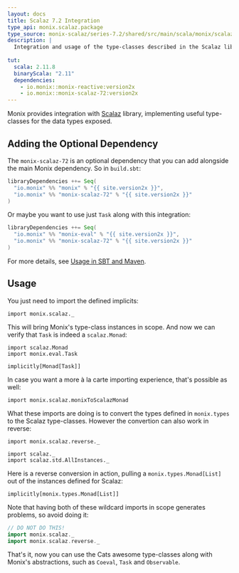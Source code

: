 ```yaml
---
layout: docs
title: Scalaz 7.2 Integration
type_api: monix.scalaz.package
type_source: monix-scalaz/series-7.2/shared/src/main/scala/monix/scalaz
description: |
  Integration and usage of the type-classes described in the Scalaz library, version 7.2.
  
tut:
  scala: 2.11.8
  binaryScala: "2.11"
  dependencies:
    - io.monix::monix-reactive:version2x
    - io.monix::monix-scalaz-72:version2x
---
```


Monix provides integration with [Scalaz](http://scalaz.org/) library,
implementing useful type-classes for the data types exposed.

## Adding the Optional Dependency

The `monix-scalaz-72` is an optional dependency that you can add alongside
the main Monix dependency. So in `build.sbt`:

```scala
libraryDependencies ++= Seq(
  "io.monix" %% "monix" % "{{ site.version2x }}",
  "io.monix" %% "monix-scalaz-72" % "{{ site.version2x }}"
)
```

Or maybe you want to use just `Task` along with this integration:

```scala
libraryDependencies ++= Seq(
  "io.monix" %% "monix-eval" % "{{ site.version2x }}",
  "io.monix" %% "monix-scalaz-72" % "{{ site.version2x }}"
)
```

For more details, see
[Usage in SBT and Maven](./usage.html#sub-project-monix-scalaz-72-optional).

## Usage

You just need to import the defined implicits:

```tut:silent
import monix.scalaz._
```

This will bring Monix's type-class instances in scope.
And now we can verify that `Task` is indeed a `scalaz.Monad`:

```tut
import scalaz.Monad
import monix.eval.Task

implicitly[Monad[Task]]
```

In case you want a more à la carte importing experience, that's
possible as well:

```tut:silent
import monix.scalaz.monixToScalazMonad
```

What these imports are doing is to convert the types defined 
in `monix.types` to the Scalaz type-classes. However the convertion
can also work in reverse:

```tut:reset:silent
import monix.scalaz.reverse._

import scalaz._
import scalaz.std.AllInstances._
```

Here is a reverse conversion in action, pulling a
`monix.types.Monad[List]` out of the instances defined for Scalaz:

```tut:book
implicitly[monix.types.Monad[List]]
```

Note that having both of these wildcard imports in scope generates
problems, so avoid doing it:

```scala
// DO NOT DO THIS!
import monix.scalaz._
import monix.scalaz.reverse._
```

That's it, now you can use the Cats awesome type-classes along
with Monix's abstractions, such as `Coeval`, `Task` and `Observable`.
